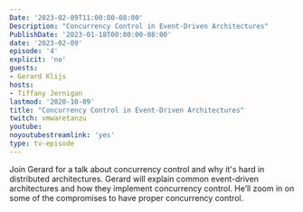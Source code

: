 ```yaml
---
Date: '2023-02-09T11:00:00-08:00'
Description: "Concurrency Control in Event-Driven Architectures"
PublishDate: '2023-01-18T00:00:00-08:00'
date: '2023-02-09'
episode: '4'
explicit: 'no'
guests:
- Gerard Klijs
hosts:
- Tiffany Jernigan
lastmod: '2020-10-09'
title: "Concurrency Control in Event-Driven Architectures"
twitch: vmwaretanzu
youtube: 
noyoutubestreamlink: 'yes'
type: tv-episode
---
```


Join Gerard for a talk about concurrency control and why it's hard in distributed architectures. Gerard will explain common event-driven architectures and how they implement concurrency control. He’ll zoom in on some of the compromises to have proper concurrency control.
